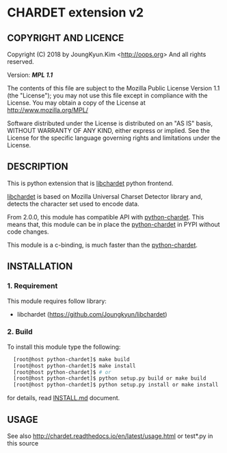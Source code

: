 CHARDET extension v2
===

## COPYRIGHT AND LICENCE

Copyright (C) 2018 by JoungKyun.Kim &lt;http://oops.org&gt; And all rights reserved.

Version: ***MPL 1.1***

The contents of this file are subject to the Mozilla Public License Version
1.1 (the "License"); you may not use this file except in compliance with
the License. You may obtain a copy of the License at
http://www.mozilla.org/MPL/

Software distributed under the License is distributed on an "AS IS" basis,
WITHOUT WARRANTY OF ANY KIND, either express or implied. See the License
for the specific language governing rights and limitations under the
License.


## DESCRIPTION

This is python extension that is [libchardet](https://github.com/Joungkyun/libchardet) python frontend.

[libchardet](https://github.com/Joungkyun/libchardet) is based on Mozilla Universal Charset Detector library and, detects
the character set used to encode data.

From 2.0.0, this module has compatible API with [python-chardet](https://pypi.python.org/pypi/chardet). This means that,
this module can be in place the [python-chardet](https://pypi.python.org/pypi/chardet) in PYPI without code changes.

This module is a c-binding, is much faster than the [python-chardet](https://pypi.python.org/pypi/chardet).


## INSTALLATION

### 1. Requirement

This module requires follow library:

 * libchardet (https://github.com/Joungkyun/libchardet)

### 2. Build

To install this module type the following:

```bash
  [root@host python-chardet]$ make build
  [root@host python-chardet]$ make install
  [root@host python-chardet]$ # or
  [root@host python-chardet]$ python setup.py build or make build
  [root@host python-chardet]$ python setup.py install or make install
```
for details, read [INSTALL.md](/INSTALL.md) document.

## USAGE

See also http://chardet.readthedocs.io/en/latest/usage.html or
test*.py in this source

